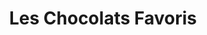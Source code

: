 ---
title: "Les Chocolats Favoris"
url: /quebec/les-chocolats-favoris-rue-provancher/
shop: confectionery
---